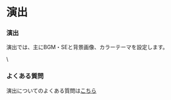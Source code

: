 # 演出

### 演出

演出では、主にBGM・SEと背景画像、カラーテーマを設定します。

\\

### よくある質問

演出についてのよくある質問は[こちら](../../../../QandA.md#bgm-se)
